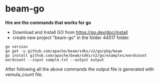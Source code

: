 # beam-go
**Hre are the commands that works for go**
- Download and Install GO from https://go.dev/doc/install
- create new project "beam-go" in the folder 44517 folder.

```
go version
go get -u github.com/apache/beam/sdks/v2/go/pkg/beam
go install github.com/apache/beam/sdks/v2/go/examples/wordcount
wordcount --input sample.txt --output output
```
After following all the above commands the output file is generated with vemula_count file.
